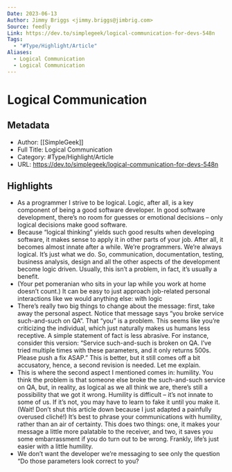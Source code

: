 ```yaml
---
Date: 2023-06-13
Author: Jimmy Briggs <jimmy.briggs@jimbrig.com>
Source: feedly
Link: https://dev.to/simplegeek/logical-communication-for-devs-548n
Tags:
  - "#Type/Highlight/Article"
Aliases:
  - Logical Communication
  - Logical Communication
---
```

# Logical Communication

## Metadata
- Author: [[SimpleGeek]]
- Full Title: Logical Communication
- Category: #Type/Highlight/Article
- URL: https://dev.to/simplegeek/logical-communication-for-devs-548n

## Highlights
- As a programmer I strive to be logical. Logic, after all, is a key component of being a good software developer. In good software development, there’s no room for guesses or emotional decisions – only logical decisions make good software.
- Because “logical thinking” yields such good results when developing software, it makes sense to apply it in other parts of your job. After all, it becomes almost innate after a while. We’re programmers. We’re always logical. It’s just what we do. So, communication, documentation, testing, business analysis, design and all the other aspects of the development become logic driven. Usually, this isn’t a problem, in fact, it’s usually a benefit.
- (Your pet pomeranian who sits in your lap while you work at home doesn’t count.) It can be easy to just approach job-related personal interactions like we would anything else: with logic
- There’s really two big things to change about the message: first, take away the personal aspect. Notice that message says “you broke service such-and-such on QA”. That “you” is a problem. This seems like you’re criticizing the individual, which just naturally makes us humans less receptive. A simple statement of fact is less abrasive. For instance, consider this version: “Service such-and-such is broken on QA. I’ve tried multiple times with these parameters, and it only returns 500s. Please push a fix ASAP.” This is better, but it still comes off a bit accusatory, hence, a second revision is needed. Let me explain.
- This is where the second aspect I mentioned comes in: humility. You think the problem is that someone else broke the such-and-such service on QA, but, in reality, as logical as we all think we are, there’s still a possibility that we got it wrong. Humility is difficult – it’s not innate to some of us. If it’s not, you may have to learn to fake it until you make it. (Wait! Don’t shut this article down because I just adapted a painfully overused cliché!) It’s best to phrase your communications with humility, rather than an air of certainty. This does two things: one, it makes your message a little more palatable to the receiver, and two, it saves you some embarrassment if you do turn out to be wrong. Frankly, life’s just easier with a little humility.
- We don’t want the developer we’re messaging to see only the question “Do those parameters look correct to you?
